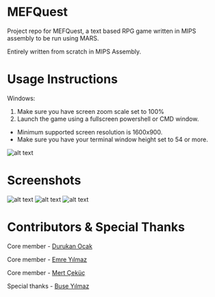 # MEFQuest
Project repo for MEFQuest, a text based RPG game written in MIPS assembly to be run using MARS.

Entirely written from scratch in MIPS Assembly.




# Usage Instructions
Windows:
1) Make sure you have screen zoom scale set to 100%
2) Launch the game using a fullscreen powershell or CMD window.
* Minimum supported screen resolution is 1600x900.
* Make sure you have your terminal window height set to 54 or more.


![alt text](https://files.catbox.moe/i7qeus.PNG)



# Screenshots
![alt text](https://files.catbox.moe/3d35dp.PNG)
![alt text](https://files.catbox.moe/diz97f.PNG)
![alt text](https://files.catbox.moe/q6s2ix.PNG)



# Contributors & Special Thanks
Core member - [Durukan Ocak](https://github.com/Drkockk)

Core member - [Emre Yılmaz](https://github.com/Eelis03)

Core member - [Mert Çeküç](https://github.com/mertcekuc)

Special thanks - [Buse Yılmaz](https://github.com/harubyy)
